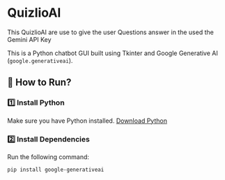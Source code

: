 # QuizlioAI
This QuizlioAI are use to give the user Questions answer in the used the Gemini API Key 

This is a Python chatbot GUI built using Tkinter and Google Generative AI (`google.generativeai`).

## 🚀 How to Run?

### 1️⃣ Install Python
Make sure you have Python installed. [Download Python](https://www.python.org/downloads/)

### 2️⃣ Install Dependencies
Run the following command:
```bash
pip install google-generativeai
